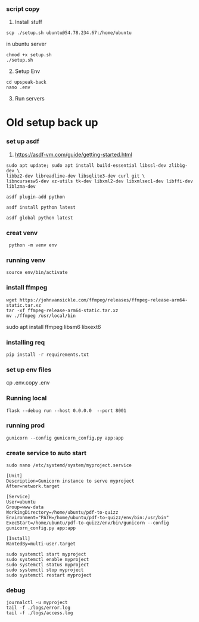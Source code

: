 ### script copy

1. Install stuff

```
scp ./setup.sh ubuntu@54.78.234.67:/home/ubuntu
```

in ubuntu server

```
chmod +x setup.sh
./setup.sh

```

2. Setup Env

```
cd upspeak-back
nano .env
```

3. Run servers

# Old setup back up

### set up asdf

1. https://asdf-vm.com/guide/getting-started.html

```
sudo apt update; sudo apt install build-essential libssl-dev zlib1g-dev \
libbz2-dev libreadline-dev libsqlite3-dev curl git \
libncursesw5-dev xz-utils tk-dev libxml2-dev libxmlsec1-dev libffi-dev liblzma-dev
```

```
asdf plugin-add python
```

```
asdf install python latest
```

```
asdf global python latest
```

### creat venv

```
 python -m venv env
```

### running venv

```
source env/bin/activate
```

### install ffmpeg

```
wget https://johnvansickle.com/ffmpeg/releases/ffmpeg-release-arm64-static.tar.xz
tar -xf ffmpeg-release-arm64-static.tar.xz
mv ./ffmpeg /usr/local/bin
```

sudo apt install ffmpeg libsm6 libxext6

### installing req

```
pip install -r requirements.txt
```

### set up env files

cp .env.copy .env

### Running local

```
flask --debug run --host 0.0.0.0  --port 8001
```

### running prod

```
gunicorn --config gunicorn_config.py app:app
```

### create service to auto start

```
sudo nano /etc/systemd/system/myproject.service
```

```
[Unit]
Description=Gunicorn instance to serve myproject
After=network.target

[Service]
User=ubuntu
Group=www-data
WorkingDirectory=/home/ubuntu/pdf-to-quizz
Environment="PATH=/home/ubuntu/pdf-to-quizz/env/bin:/usr/bin"
ExecStart=/home/ubuntu/pdf-to-quizz/env/bin/gunicorn --config gunicorn_config.py app:app

[Install]
WantedBy=multi-user.target
```

```
sudo systemctl start myproject
sudo systemctl enable myproject
sudo systemctl status myproject
sudo systemctl stop myproject
sudo systemctl restart myproject
```

### debug

```
journalctl -u myproject
tail -f ./logs/error.log
tail -f ./logs/access.log
```
